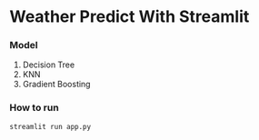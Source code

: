 # Weather Predict With Streamlit
### Model
1. Decision Tree
2. KNN
3. Gradient Boosting
   
### How to run
```
streamlit run app.py
```
